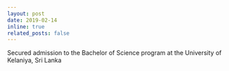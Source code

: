 ```yaml
---
layout: post
date: 2019-02-14
inline: true
related_posts: false
---
```


Secured admission to the Bachelor of Science program at the University of Kelaniya, Sri Lanka